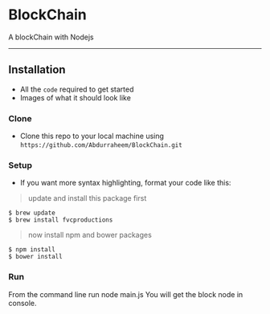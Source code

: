 # BlockChain
A blockChain with Nodejs


---

## Installation

- All the `code` required to get started
- Images of what it should look like

### Clone

- Clone this repo to your local machine using `https://github.com/Abdurraheem/BlockChain.git`

### Setup

- If you want more syntax highlighting, format your code like this:

> update and install this package first

```shell
$ brew update
$ brew install fvcproductions
```

> now install npm and bower packages

```shell
$ npm install
$ bower install
```

### Run
From the command line run node main.js
You will get the block node in console.
